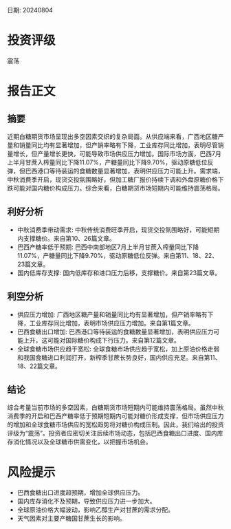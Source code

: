 
日期: 20240804

# 投资评级

震荡

# 报告正文

## 摘要

近期白糖期货市场呈现出多空因素交织的复杂局面。从供应端来看，广西地区糖产量和销量同比均有显著增加，但产销率略有下降，工业库存同比增加，表明尽管销量增长，但产量增长更快，可能导致市场供应压力增加。国际市场方面，巴西7月上半月甘蔗入榨量同比下降11.07%，产糖量同比下降9.70%，驱动原糖低位反弹，但巴西港口等待装运的食糖数量显著增加，表明供应压力可能上升。需求端，中秋消费季开启，现货交投氛围略好，但加工糖厂报价持续下调和外盘原糖价格下跌可能对国内糖价构成压力。综合来看，白糖期货市场短期内可能维持震荡格局。

## 利好分析

* 中秋消费季带动需求: 中秋传统消费旺季开启，现货交投氛围略好，可能短期内支撑糖价。来自第10、26篇文章。
* 巴西产糖率低于预期: 巴西中南部地区7月上半月甘蔗入榨量同比下降11.07%，产糖量同比下降9.70%，驱动原糖低位反弹。来自第11、18、22、23篇文章。
* 国内低库存支撑: 国内低库存和进口压力后移，支撑糖价。来自第23篇文章。

## 利空分析

* 供应压力增加: 广西地区糖产量和销量同比均有显著增加，但产销率略有下降，工业库存同比增加，表明市场供应压力增加。来自第1篇文章。
* 巴西食糖出口增加: 巴西港口等待装运的食糖数量显著增加，表明供应压力可能上升，这可能对国际糖价构成下行压力。来自第12篇文章。
* 全球食糖市场供应趋于宽松: 全球食糖市场供应趋于宽松，加上原油价格走弱和我国食糖进口利润打开，新榨季甘蔗长势良好，国内供应充足。来自第11、18、22篇文章。

## 结论

综合考量当前市场的多空因素，白糖期货市场短期内可能维持震荡格局。虽然中秋消费季的开启和巴西产糖率低于预期短期内可能对糖价形成支撑，但市场供应压力的增加和全球食糖市场供应的宽松趋势将对糖价构成压制。因此，我们给出的投资评级为“震荡”。投资者应密切关注后续市场动态，包括巴西食糖出口进度、国内库存消化情况以及全球糖市供需变化，以把握市场机会。

# 风险提示

* 巴西食糖出口进度超预期，增加全球供应压力。
* 国内库存消化不及预期，导致供应压力进一步加大。
* 全球原油价格大幅波动，影响乙醇生产对甘蔗的需求分配。
* 天气因素对主要产糖国甘蔗生长的影响。

